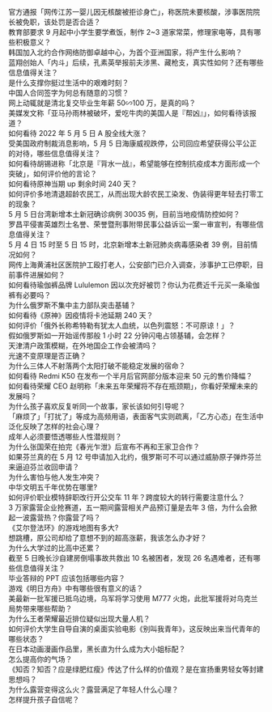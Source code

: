 官方通报「网传江苏一婴儿因无核酸被拒诊身亡」，称医院未要核酸，涉事医院院长被免职，该处罚是否合适？  
教育部要求 9 月起中小学生要学煮饭，制作 2~3 道家常菜，修理家电等，具有哪些积极意义？  
韩国加入北约合作网络防御卓越中心，为首个亚洲国家，将产生什么影响？  
蓝翔创始人「内斗」后续，孔素英举报前夫涉黑、藏枪支，真实性如何？还有哪些信息值得关注？  
是什么支撑你挺过生活中的艰难时刻？  
中国人合同签字为何总有随意的习惯？  
网上动辄就是清北复交毕业生年薪 50∽100 万，是真的吗？  
美媒发文称「亚马孙雨林被破坏，爱吃牛肉的美国人是『帮凶』」，如何看待该报道？  
如何看待 2022 年 5 月 5 日 A 股全线大涨？  
受美国政府制裁消息影响，5 月 5 日海康威视跌停，公司回应希望获得公平公正的对待，哪些信息值得关注？  
如何看待胡锡进称「北京是『背水一战』，希望能够在控制抗疫成本方面形成一个突破」，如何评价他的言论？  
如何看待原神当期 up 剩余时间 240 天？  
如何评价多地清退超龄农民工，从而出现大龄农民工染发、伪装得更年轻去打零工的现象？  
5 月 5 日台湾新增本土新冠确诊病例 30035 例，目前当地疫情防控如何？  
罗昌平侵害英雄烈士名誉、荣誉暨刑事附带民事公益诉讼一案一审宣判，有哪些信息值得关注？  
5 月 4 日 15 时至 5 日 15 时，北京新增本土新冠肺炎病毒感染者 39 例，目前情况如何？  
网传上海黄浦社区医院护工殴打老人，公安部门已介入调查，涉事护工已停职，目前事件进展如何？  
如何看待瑜伽裤品牌 Lululemon 因以次充好被罚？你认为花费近千元买一条瑜伽裤有必要吗？  
为什么俄罗斯不集中主力部队突击基辅？  
如何看待《原神》因疫情将卡池延期 240 天？  
如何评价「俄外长称希特勒有犹太人血统，以色列震怒：不可原谅！」？  
假如俄罗斯如一开始谣传那般 1 小时 22 分钟闪电占领基辅，会怎样？  
天津清户政策模糊，在外地国企工作会被清吗？  
光速不变原理是否正确？  
为什么三体人不射落两个太阳打破不能稳定发展的宿命？  
如何看待 Redmi K50 在发布一个半月后官网部分版本迎来 50 元的售价降幅？  
如何看待荣耀 CEO 赵明称「未来五年荣耀将不存在瓶颈期」，你看好荣耀未来的发展吗？  
为什么孩子喜欢反复听同一个故事，家长该如何引导呢？  
「麻烦了」「打扰了」等成为高频用语，表面客气实则疏离，「乙方心态」在生活中泛化反映了怎样的社会心理？  
成年人必须要悟透哪些人性潜规则？  
为什么张国荣在拍完《春光乍泄》后宣布不再和王家卫合作？  
如果芬兰真的在 5 月 12 号申请加入北约，俄罗斯可不可以通过威胁原子弹炸芬兰来逼迫芬兰收回申请？  
为什么害怕与他人发生冲突？  
中华文明五千年优势在哪里?  
如何评价职业模特辞职改行开公交车 11 年？跨度较大的转行需要注意什么？  
3 万家露营企业抢赛道，五一期间露营相关产品预订量是去年 3 倍，为什么会掀起一波露营热？你露营了吗？  
《艾尔登法环》的游戏地图有多大?  
想跳槽，原公司却给了意想不到的超高涨薪，我该怎么办才好？  
为什么大学过的比高中还累？  
截至 5 日晚长沙自建房倒塌事故共救出 10 名被困者，发现 26 名遇难者，还有哪些信息值得关注？  
毕业答辩的 PPT 应该包括哪些内容？  
游戏《明日方舟》中有哪些很有意义的话？  
美最新一批军援已抵乌边境，乌军将学习使用 M777 火炮，此批军援将对乌克兰局势带来哪些帮助？  
为什么王者荣耀最近排位疑似出现大量人机？  
如何评价大学生自导自演的桌面实验电影《别叫我青年》，这反映出来当代青年的哪些状态？  
在日本动画漫画作品里，黑长直为什么成为大小姐标配？  
怎么提高你的气场？  
《知否？知否？应是绿肥红瘦》传达了什么样的价值观？是在宣扬重男轻女等封建思想吗？  
为什么露营变得这么火？露营满足了年轻人什么心理？  
怎样提升孩子自信呢？  
